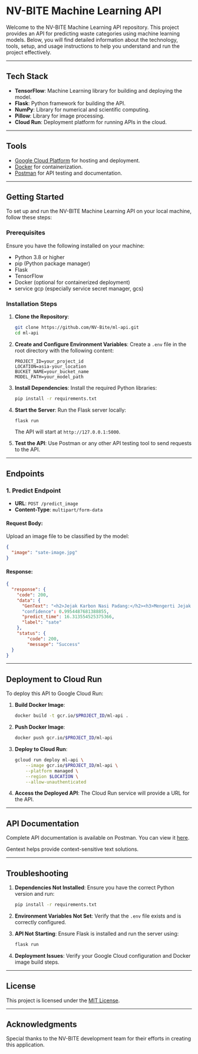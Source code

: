 # NV-BITE Machine Learning API

Welcome to the NV-BITE Machine Learning API repository. This project provides an API for predicting waste categories using machine learning models. Below, you will find detailed information about the technology, tools, setup, and usage instructions to help you understand and run the project effectively.

---

## Tech Stack

- **TensorFlow**: Machine Learning library for building and deploying the model.
- **Flask**: Python framework for building the API.
- **NumPy**: Library for numerical and scientific computing.
- **Pillow**: Library for image processing.
- **Cloud Run**: Deployment platform for running APIs in the cloud.

---

## Tools

- [Google Cloud Platform](https://cloud.google.com/) for hosting and deployment.
- [Docker](https://docs.docker.com/manuals/) for containerization.
- [Postman](https://www.postman.com/) for API testing and documentation.

---

## Getting Started

To set up and run the NV-BITE Machine Learning API on your local machine, follow these steps:

### Prerequisites

Ensure you have the following installed on your machine:
- Python 3.8 or higher
- pip (Python package manager)
- Flask
- TensorFlow
- Docker (optional for containerized deployment)
- service gcp (especially service secret manager, gcs)

### Installation Steps

1. **Clone the Repository**:
   ```bash
   git clone https://github.com/NV-Bite/ml-api.git
   cd ml-api
   ```

2. **Create and Configure Environment Variables**:
   Create a `.env` file in the root directory with the following content:
   ```env
   PROJECT_ID=your_project_id
   LOCATION=asia-your_location
   BUCKET_NAME=your_bucket_name
   MODEL_PATH=your_model_path
   ```

3. **Install Dependencies**:
   Install the required Python libraries:
   ```bash
   pip install -r requirements.txt
   ```

4. **Start the Server**:
   Run the Flask server locally:
   ```bash
   flask run
   ```
   The API will start at `http://127.0.0.1:5000`.

5. **Test the API**:
   Use Postman or any other API testing tool to send requests to the API.

---

## Endpoints

### 1. **Predict Endpoint**

- **URL**: `POST /predict_image`
- **Content-Type**: `multipart/form-data`

#### Request Body:
Upload an image file to be classified by the model:
```json
{
  "image": "sate-image.jpg"
}
```

#### Response:
```json
{
  "response": {
    "code": 200,
    "data": {
      "GenText": "<h2>Jejak Karbon Nasi Padang:</h2><h3>Mengerti Jejak Karbon Makanan:</h3><p>Jejak karbon makanan adalah total emisi gas rumah kaca yang dihasilkan dari proses produksi makanan, mulai dari penanaman bahan baku, pemanenan, pengolahan, penyimpanan, transportasi, pengemasan, hingga sampai di piring kita. Emisi ini diukur dalam satuan kilogram CO2 setara (CO2e)...."
      "confidence": 0.9954487681388855,
      "predict_time": 16.313554525375366,
      "label": "sate"
    },
    "status": {
        "code": 200,
        "message": "Success"
  }
}
```

---

## Deployment to Cloud Run

To deploy this API to Google Cloud Run:

1. **Build Docker Image**:
   ```bash
   docker build -t gcr.io/$PROJECT_ID/ml-api .
   ```

2. **Push Docker Image**:
   ```bash
   docker push gcr.io/$PROJECT_ID/ml-api
   ```

3. **Deploy to Cloud Run**:
   ```bash
   gcloud run deploy ml-api \
       --image gcr.io/$PROJECT_ID/ml-api \
       --platform managed \
       --region $LOCATION \
       --allow-unauthenticated
   ```

4. **Access the Deployed API**:
   The Cloud Run service will provide a URL for the API.

---

## API Documentation

Complete API documentation is available on Postman. You can view it [here](https://documenter.getpostman.com/view/39512380/2sAYHwL5qp).

Gentext helps provide context-sensitive text solutions.

---

## Troubleshooting

1. **Dependencies Not Installed**:
   Ensure you have the correct Python version and run:
   ```bash
   pip install -r requirements.txt
   ```

2. **Environment Variables Not Set**:
   Verify that the `.env` file exists and is correctly configured.

3. **API Not Starting**:
   Ensure Flask is installed and run the server using:
   ```bash
   flask run
   ```

4. **Deployment Issues**:
   Verify your Google Cloud configuration and Docker image build steps.

---

## License

This project is licensed under the [MIT License](LICENSE).

---

## Acknowledgments

Special thanks to the NV-BITE development team for their efforts in creating this application.

